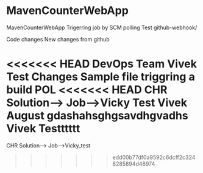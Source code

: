 # MavenCounterWebApp
MavenCounterWebApp
Trigerring job by SCM polling Test
github-webhook/

Code changes
New changes from github


<<<<<<< HEAD
DevOps Team Vivek Test Changes Sample file triggring a build POL
<<<<<<< HEAD
CHR Solution--> Job-->Vicky
Test Vivek August
gdashahsghgsavdhgvadhs
Vivek Testttttt
=======
CHR Solution--> Job-->Vicky_test
>>>>>>> edd00b77df0a9592c6dcff2c3248285894d48974
